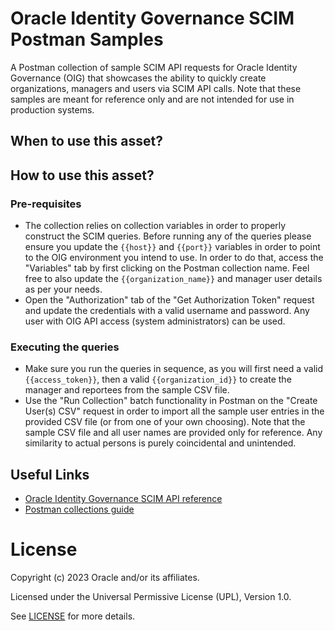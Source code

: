 # Oracle Identity Governance SCIM Postman Samples

A Postman collection of sample SCIM API requests for Oracle Identity Governance (OIG) that showcases the ability to quickly create organizations, managers and users via SCIM API calls. Note that these samples are meant for reference only and are not intended for use in production systems.

## When to use this asset?

## How to use this asset?

### Pre-requisites

- The collection relies on collection variables in order to properly construct the SCIM queries. Before running any of the queries please ensure you update the `{{host}}` and `{{port}}` variables in order to point to the OIG environment you intend to use. In order to do that, access the "Variables" tab by first clicking on the Postman collection name. Feel free to also update the `{{organization_name}}` and manager user details as per your needs.
- Open the "Authorization" tab of the "Get Authorization Token" request and update the credentials with a valid username and password. Any user with OIG API access (system administrators) can be used.

### Executing the queries

- Make sure you run the queries in sequence, as you will first need a valid `{{access_token}}`, then a valid `{{organization_id}}` to create the manager and reportees from the sample CSV file.
- Use the "Run Collection" batch functionality in Postman on the "Create User(s) CSV" request in order to import all the sample user entries in the provided CSV file (or from one of your own choosing). Note that the sample CSV file and all user names are provided only for reference. Any similarity to actual persons is purely coincidental and unintended.

## Useful Links

- [Oracle Identity Governance SCIM API reference](https://docs.oracle.com/en/middleware/idm/identity-governance/12.2.1.4/omdev/using-scim-rest-services.html)
- [Postman collections guide](https://learning.postman.com/docs/collections/collections-overview/)

# License

Copyright (c) 2023 Oracle and/or its affiliates.

Licensed under the Universal Permissive License (UPL), Version 1.0.

See [LICENSE](https://github.com/oracle-devrel/technology-engineering/blob/folder-structure/LICENSE) for more details.
